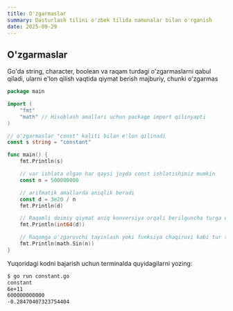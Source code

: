 ```yaml
---
title: O'zgarmaslar
summary: Dasturlash tilini o'zbek tilida namunalar bilan o'rganish
date: 2025-09-29
---
```


## O'zgarmaslar

<div class="my-md-content">
Go'da string, character, boolean va raqam turdagi o'zgarmaslarni qabul qiladi, ularni e'lon qilish vaqtida qiymat berish majburiy, chunki o'zgarmas

```go
package main

import (
    "fmt"
    "math" // Hisoblash amallari uchun package import qilinyapti
)

// o'zgarmaslar "const" kaliti bilan e'lon qilinadi
const s string = "constant"

func main() {
    fmt.Println(s)

    // var ishlata olgan har qaysi joyda const ishlatishimiz mumkin
    const n = 500000000

    // arifmatik amallarda aniqlik beradi
    const d = 3e20 / n
    fmt.Println(d)

    // Raqamli doimiy qiymat aniq konversiya orqali berilguncha turga ega emas.
    fmt.Println(int64(d))

    // Raqamga o'zgaruvchi tayinlash yoki funksiya chaqiruvi kabi tur talab qiladigan kontekstda foydalanish orqali tur berilishi mumkin. Masalan, bu yerda math.Sin float64 turini kutadi.
    fmt.Println(math.Sin(n))
}
```

Yuqoridagi kodni bajarish uchun terminalda quyidagilarni yozing:
```bash
$ go run constant.go 
constant
6e+11
600000000000
-0.28470407323754404
```
</div>